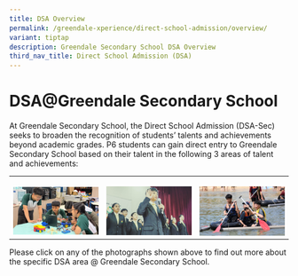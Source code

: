 ```yaml
---
title: DSA Overview
permalink: /greendale-xperience/direct-school-admission/overview/
variant: tiptap
description: Greendale Secondary School DSA Overview
third_nav_title: Direct School Admission (DSA)
---
```

<h1><strong>DSA@Greendale Secondary School</strong></h1>
<p>At Greendale Secondary School, the Direct School Admission (DSA-Sec) seeks
to broaden the recognition of students’ talents and achievements beyond
academic grades. P6 students can gain direct entry to Greendale Secondary
School based on their talent in the following 3 areas of talent and achievements:</p>
<p></p>
<table style="minWidth: 75px">
<colgroup>
<col>
<col>
<col>
</colgroup>
<tbody>
<tr>
<th rowspan="1" colspan="1">
<p></p><a class="isomer-image-wrapper" href="/greendale-xperience/direct-school-admission/dsa-design-technology-engineering"><img style="width: 100%" height="auto" width="100%" alt="DSA DTE" src="/images/Pict_7_Arduino_and_3D_printing.jpg"></a>
</th>
<th rowspan="1" colspan="1">
<p></p>
<div class="isomer-image-wrapper">
<img style="width: 100%" height="auto" width="100%" alt="DSA Leadership" src="/images/Leadership_Photo_v3.png">
</div>
</th>
<th rowspan="1" colspan="1">
<p></p>
<div class="isomer-image-wrapper">
<img style="width: 100%" height="auto" width="100%" alt="DSA Outdoor Adventure" src="/images/LLP_OAE_Photo_v1.jpg">
</div>
</th>
</tr>
</tbody>
</table>
<p>Please click on any of the photographs shown above to find out more about
the specific DSA area @ Greendale Secondary School.</p>